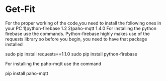 # Get-Fit
For the proper working of the code,you need to install the following ones in your PC
1)python-firebase 1.2
2)paho-mqtt 1.4.0
For installing the python firebase use the commands.
Python-firebase highly makes use of the requests library so before you begin, you need to have that package installed

sudo pip install requests==1.1.0
sudo pip install python-firebase

For installing the paho-mqtt use the command

pip install paho-mqtt

